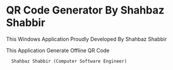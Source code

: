 # QR Code Generator By Shahbaz Shabbir
This Windows Application Proudly Developed By Shahbaz Shabbir

This Application Generate Offline QR Code


      Shahbaz Shabbir (Computer Software Engineer)
